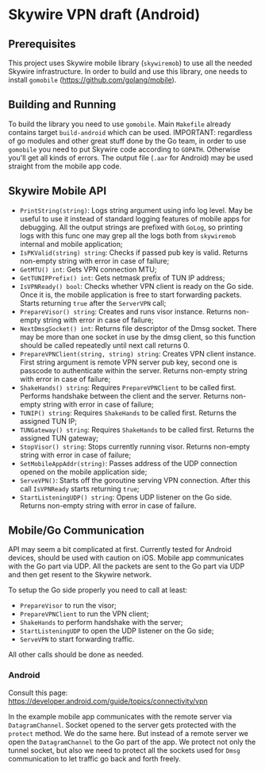 # Skywire VPN draft (Android)

## Prerequisites
This project uses Skywire mobile library (`skywiremob`) to use all the needed Skywire infrastructure. In order to build
and use this library, one needs to install `gomobile` (https://github.com/golang/mobile).

## Building and Running
To build the library you need to use `gomobile`. Main `Makefile` already contains target `build-android` which 
can be used. 
IMPORTANT: regardless of go modules and other great stuff done by the Go team, in order to 
use `gomobile` you need to put Skywire code according to `GOPATH`. Otherwise you'll get all kinds of errors.
The output file (`.aar` for Android) may be used straight from the mobile app code.

## Skywire Mobile API
- `PrintString(string)`: Logs string argument using info log level. May be useful to use it instead of standard logging features of mobile apps for debugging. 
All the output strings are prefixed with `GoLog`, so printing logs with this func one may grep all the logs both from `skywiremob` 
internal and mobile application;
- `IsPKValid(string) string`: Checks if passed pub key is valid. Returns non-empty string with error in case of failure;
- `GetMTU() int`: Gets VPN connection MTU;
- `GetTUNIPPrefix() int`: Gets netmask prefix of TUN IP address;
- `IsVPNReady() bool`: Checks whether VPN client is ready on the Go side. Once it is, the mobile application is free to start 
forwarding packets. Starts returning `true` after the `ServerVPN` call;
- `PrepareVisor() string`: Creates and runs visor instance. Returns non-empty string with error in case of failure;
- `NextDmsgSocket() int`: Returns file descriptor of the Dmsg socket. There may be more than one socket in use by the dmsg client, so 
this function should be called repeatedly until next call returns 0.
- `PrepareVPNClient(string, string) string`: Creates VPN client instance. First string argument is remote VPN server pub key, second one is passcode to 
authenticate within the server. Returns non-empty string with error in case of failure;
- `ShakeHands() string`: Requires `PrepareVPNClient` to be called first. Performs handshake between the client and the server. 
Returns non-empty string with error in case of failure;
- `TUNIP() string`: Requires `ShakeHands` to be called first. Returns the assigned TUN IP;
- `TUNGateway() string`: Requires `ShakeHands` to be called first. Returns the assigned TUN gateway;
- `StopVisor() string`: Stops currently running visor. Returns non-empty string with error in case of failure;
- `SetMobileAppAddr(string)`: Passes address of the UDP connection opened on the mobile application side;
- `ServeVPN()`: Starts off the goroutine serving VPN connection. After this call `IsVPNReady` starts returning `true`;
- `StartListeningUDP() string`: Opens UDP listener on the Go side. Returns non-empty string with error in case of failure.

## Mobile/Go Communication
API may seem a bit complicated at first. Currently tested for Android devices, should be used with caution on iOS. 
Mobile app communicates with the Go part via UDP. All the packets are sent to the Go part via UDP and then get resent 
to the Skywire network. 

To setup the Go side properly you need to call at least:
- `PrepareVisor` to run the visor;
- `PrepareVPNClient` to run the VPN client;
- `ShakeHands` to perform handshake with the server;
- `StartListeningUDP` to open the UDP listener on the Go side;
- `ServeVPN` to start forwarding traffic.

All other calls should be done as needed.

### Android
Consult this page: https://developer.android.com/guide/topics/connectivity/vpn

In the example mobile app communicates with the remote server via `DatagramChannel`. Socket opened to the server gets protected 
with the `protect` method. We do the same here. But instead of a remote server we open the `DatagramChannel` to the Go part of the app.
We protect not only the tunnel socket, but also we need to protect all the sockets used for `Dmsg` communication to let traffic go back and forth freely. 
